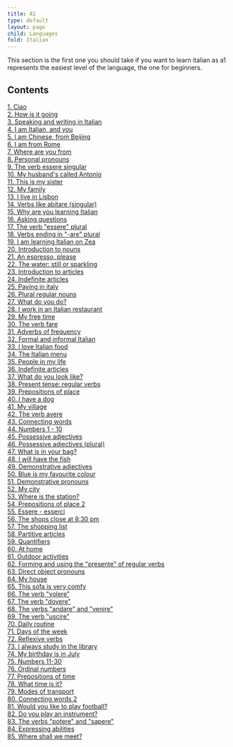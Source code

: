 ```yaml
---
title: A1
type: default
layout: page
child: Languages
fold: Italian
---
```


This section is the first one you should take if you want to learn italian as a1
represents the easiest level of the language, the one for beginners.

## Contents

[1. Ciao](/languages/italian/a1/1.-ciao)<br>
[2. How is it going](/languages/italian/a1/2.-how-is-it-going)<br>
[3. Speaking and writing in Italian](/languages/italian/a1/3.-speaking-and-writing-in-italian)<br>
[4. I am Italian, and you](/languages/italian/a1/4.-i-am-italian-and-you)<br>
[5. I am Chinese, from Beijing](/languages/italian/a1/5.-i-am-chinese-from-beijing)<br>
[6. I am from Rome](/languages/italian/a1/6.-i-am-from-rome)<br>
[7. Where are you from](/languages/italian/a1/7.-where-are-you-from)<br>
[8. Personal pronouns](/languages/italian/a1/8.-personal-pronouns)<br>
[9. The verb essere singular](/languages/italian/a1/9.-the-verb-essere-singular)<br>
[10. My husband's called Antonio](/languages/italian/a1/10.-my-husbands-called-antonio)<br>
[11. This is my sister](/languages/italian/a1/11.-this-is-my-sister)<br>
[12. My family](/languages/italian/a1/12.-my-family)<br>
[13. I live in Lisbon](/languages/italian/a1/13.-i-live-in-lisbon)<br>
[14. Verbs like abitare (singular)](/languages/italian/a1/14.-verbs-like-abitare-singular)<br>
[15. Why are you learning Italian](/languages/italian/a1/15.-why-are-you-learning-italian)<br>
[16. Asking questions](/languages/italian/a1/16.-asking-questions)<br>
[17. The verb "essere" plural](/languages/italian/a1/17.-the-verb-essere-plural)<br>
[18. Verbs ending in "-are" plural](/languages/italian/a1/18.-verbs-ending-in-are-plural)<br>
[19. I am learning Italian on Zea](/languages/italian/a1/19.-i-am-learning-italian-on-zea)<br>
[20. Introduction to nouns](/languages/italian/a1/20.-introduction-to-nouns)<br>
[21. An espresso, please](/languages/italian/a1/21.-an-espresso-please)<br>
[22. The water: still or sparkling](/languages/italian/a1/22.-the-water-still-or-sparkling)<br>
[23. Introduction to articles](/languages/italian/a1/23.-introduction-to-articles)<br>
[24. Indefinite articles](/languages/italian/a1/24.-indefinite-articles)<br>
[25. Paying in italy](/languages/italian/a1/25.-paying-in-italy)<br>
[26. Plural regular nouns](/languages/italian/a1/26.-plural-regular-nouns)<br>
[27. What do you do?](/languages/italian/a1/27.-what-do-you-do)<br>
[28. I work in an Italian restaurant](/languages/italian/a1/28.-i-work-in-an-italian-restaurant)<br>
[29. My free time](/languages/italian/a1/29.-my-free-time)<br>
[30. The verb fare](/languages/italian/a1/30.-the-verb-fare)<br>
[31. Adverbs of frequency](/languages/italian/a1/31.-adverbs-of-frequency)<br>
[32. Formal and informal Italian](/languages/italian/a1/32.-formal-and-informal-italian)<br>
[33. I love Italian food](/languages/italian/a1/33.-i-love-italian-food)<br>
[34. The Italian menu](/languages/italian/a1/34.-the-italian-menu)<br>
[35. People in my life](/languages/italian/a1/35.-people-in-my-life)<br>
[36. Indefinite articles](/languages/italian/a1/36.-indefinite-articles)<br>
[37. What do you look like?](/languages/italian/a1/37.-what-do-you-look-like)<br>
[38. Present tense: regular verbs](/languages/italian/a1/38.-present-tense-regular-verbs)<br>
[39. Prepositions of place](/languages/italian/a1/39.-prepositions-of-place)<br>
[40. I have a dog](/languages/italian/a1/40.-i-have-a-dog)<br>
[41. My village](/languages/italian/a1/41.-my-village)<br>
[42. The verb avere](/languages/italian/a1/42.-the-verb-avere)<br>
[43. Connecting words](/languages/italian/a1/43.-connecting-words)<br>
[44. Numbers 1 - 10](/languages/italian/a1/44.-numbers-1-10)<br>
[45. Possessive adjectives](/languages/italian/a1/45.-possessive-adjectives)<br>
[46. Possessive adjectives (plural)](/languages/italian/a1/46.-possessive-adjectives-plural)<br>
[47. What is in your bag?](/languages/italian/a1/47.-what-is-in-your-bag)<br>
[48. I will have the fish](/languages/italian/a1/48.-i-will-have-the-fish)<br>
[49. Demonstrative adjectives](/languages/italian/a1/49.-demonstrative-adjectives)<br>
[50. Blue is my favourite colour](/languages/italian/a1/50.-blue-is-my-favourite-colour)<br>
[51. Demonstrative pronouns](/languages/italian/a1/51.-demonstrative-pronouns)<br>
[52. My city](/languages/italian/a1/52.-my-city)<br>
[53. Where is the station?](/languages/italian/a1/53.-where-is-the-station)<br>
[54. Prepositions of place 2](/languages/italian/a1/54.-prepositions-of-place-2)<br>
[55. Essere - esserci](/languages/italian/a1/55.-essere-esserci)<br>
[56. The shops close at 8:30 pm](/languages/italian/a1/56.-the-shops-close-at-830-pm)<br>
[57. The shopping list](/languages/italian/a1/57.-the-shopping-list)<br>
[58. Partitive articles](/languages/italian/a1/58.-partitive-articles)<br>
[59. Quantifiers](/languages/italian/a1/59.-quantifiers)<br>
[60. At home](/languages/italian/a1/60.-at-home)<br>
[61. Outdoor activities](/languages/italian/a1/61.-outdoor-activities)<br>
[62. Forming and using the "presente" of regular verbs](/languages/italian/a1/62.-forming-and-using-the-presente-of-regular-verbs)<br>
[63. Direct object pronouns](/languages/italian/a1/63.-direct-object-pronouns)<br>
[64. My house](/languages/italian/a1/64.-my-house)<br>
[65. This sofa is very comfy](/languages/italian/a1/65.-this-sofa-is-very-comfy)<br>
[66. The verb "volere"](/languages/italian/a1/66.-the-verb-volere)<br>
[67. The verb "dovere"](/languages/italian/a1/67.-the-verb-dovere)<br>
[68. The verbs "andare" and "venire"](/languages/italian/a1/68.-the-verbs-andare-and-venire)<br>
[69. The verb "uscire"](/languages/italian/a1/69.-the-verb-uscire)<br>
[70. Daily routine](/languages/italian/a1/70.-daily-routine)<br>
[71. Days of the week](/languages/italian/a1/71.-days-of-the-week)<br>
[72. Reflexive verbs](/languages/italian/a1/72.-reflexive-verbs)<br>
[73. I always study in the library](/languages/italian/a1/73.-i-always-study-in-the-library)<br>
[74. My birthday is in July](/languages/italian/a1/74.-my-birthday-is-in-july)<br>
[75. Numbers 11-30](/languages/italian/a1/75.-numbers-11-30)<br>
[76. Ordinal numbers](/languages/italian/a1/76.-ordinal-numbers)<br>
[77. Prepositions of time](/languages/italian/a1/77.-prepositions-of-time)<br>
[78. What time is it?](/languages/italian/a1/78.-what-time-is-it)<br>
[79. Modes of transport](/languages/italian/a1/79.-modes-of-transport)<br>
[80. Connecting words 2](/languages/italian/a1/80.-connecting-words-2)<br>
[81. Would you like to play football?](/languages/italian/a1/81.-would-you-like-to-play-football)<br>
[82. Do you play an instrument?](/languages/italian/a1/82)<br>
[83. The verbs "potere" and "sapere"](/languages/italian/a1/83)<br>
[84. Expressing abilities](/languages/italian/a1/84)<br>
[85. Where shall we meet?](/languages/italian/a1/85)<br>
